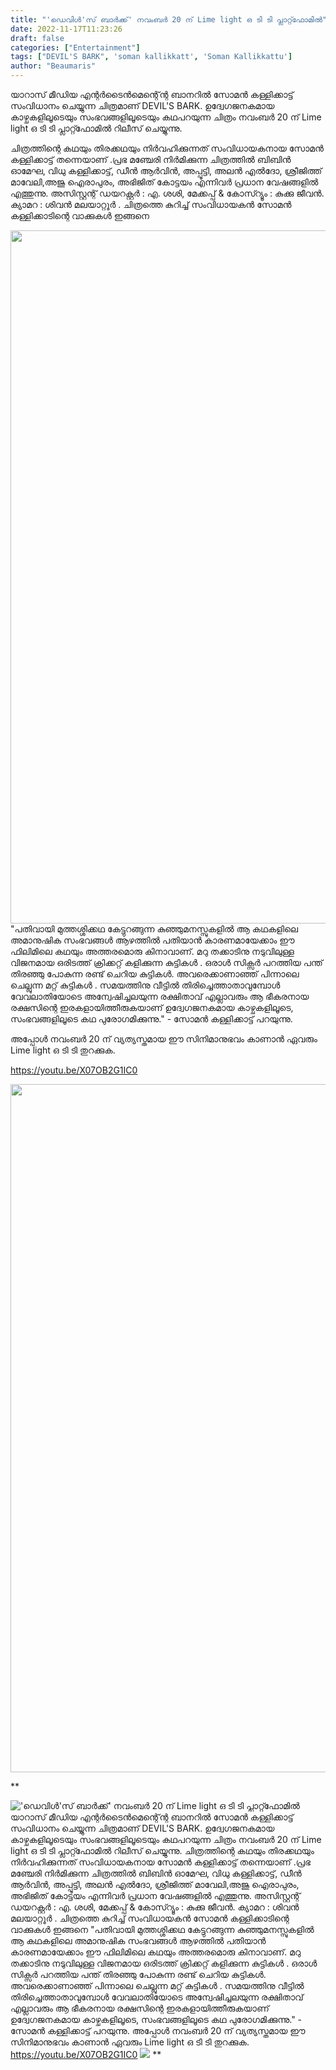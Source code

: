 ```yaml
---
title: "'ഡെവിൾ'സ് ബാർക്ക്' നവംബർ 20 ന് Lime light ഒ ടി ടി പ്ലാറ്റ്ഫോമിൽ"
date: 2022-11-17T11:23:26
draft: false
categories: ["Entertainment"]
tags: ["DEVIL'S BARK", 'soman kallikkatt', 'Soman Kallikkattu']
author: "Beaumaris"
---
```


യാറാസ് മീഡിയ എന്റർടൈൻമെന്റ്ന്റെ ബാനറിൽ സോമൻ കള്ളിക്കാട്ട് സംവിധാനം ചെയ്യുന്ന ചിത്രമാണ് DEVIL'S BARK. ഉദ്വേഗജനകമായ കാഴ്ചകളിലൂടെയും സംഭവങ്ങളിലൂടെയും കഥപറയുന്ന ചിത്രം നവംബർ 20 ന് Lime light ഒ ടി ടി പ്ലാറ്റ്ഫോമിൽ റിലീസ് ചെയ്യുന്നു.

ചിത്രത്തിന്റെ കഥയും തിരക്കഥയും നിർവഹിക്കുന്നത് സംവിധായകനായ സോമൻ കള്ളിക്കാട്ട് തന്നെയാണ് .പ്രഭ മഞ്ചേരി നിർമിക്കുന്ന ചിത്രത്തിൽ ബിബിൻ ഓമേഘ, വിധു കള്ളിക്കാട്ട്, ഡീൻ ആർവിൻ, അപ്പൂട്ടി, അലൻ എൽദോ, ശ്രീജിത്ത്‌ മാവേലി,അജു ഐരാപുരം, അഭിജിത് കോട്ടയം എന്നിവർ പ്രധാന വേഷങ്ങളിൽ എത്തുന്നു. അസിസ്റ്റന്റ് ഡയറക്റ്റർ : എ. ശശി, മേക്കപ്പ് &amp; കോസ്റ്യൂം : കുക്കു ജീവൻ. ക്യാമറ : ശിവൻ മലയാറ്റൂർ . ചിത്രത്തെ കുറിച്ച് സംവിധായകൻ സോമൻ കള്ളിക്കാടിന്റെ വാക്കുകൾ ഇങ്ങനെ

<img class="size-full wp-image-359405 aligncenter" src="https://cdn.boolokam.com/articles/2022/11/eeeeeee.jpg" alt="" width="784" height="1109" />"പതിവായി മുത്തശ്ശിക്കഥ കേട്ടുറങ്ങുന്ന കുഞ്ഞുമനസ്സുകളിൽ ആ കഥകളിലെ അമാനുഷിക സംഭവങ്ങൾ ആഴത്തിൽ പതിയാൻ കാരണമായേക്കാം ഈ ഫിലിമിലെ കഥയും അത്തരമൊരു കിനാവാണ്. മറു തക്കാടിനു നടുവിലുള്ള വിജനമായ ഒരിടത്ത് ക്രിക്കറ്റ് കളിക്കുന്ന കുട്ടികൾ . ഒരാൾ സിക്സർ പറത്തിയ പന്ത് തിരഞ്ഞു പോകുന്ന രണ്ട് ചെറിയ കുട്ടികൾ. അവരെക്കാണാഞ്ഞ് പിന്നാലെ ചെല്ലുന്ന മറ്റ് കുട്ടികൾ . സമയത്തിനു വീട്ടിൽ തിരിച്ചെത്താതാവുമ്പോൾ വേവലാതിയോടെ അന്വേഷിച്ചലയുന്ന രക്ഷിതാവ് എല്ലാവരും ആ ഭീകരനായ രക്ഷസിന്റെ ഇരകളായിത്തീരുകയാണ് ഉദ്വേഗജനകമായ കാഴ്ചകളിലൂടെ, സംഭവങ്ങളിലൂടെ കഥ പുരോഗമിക്കുന്നു." - സോമൻ കള്ളിക്കാട്ട് പറയുന്നു.

അപ്പോൾ നവംബർ 20 ന് വ്യത്യസ്തമായ ഈ സിനിമാനുഭവം കാണാൻ ഏവരും Lime light ഒ ടി ടി തുറക്കുക.

https://youtu.be/X07OB2G1IC0

<img class="size-full wp-image-359406 aligncenter" src="https://cdn.boolokam.com/articles/2022/11/e2e2rrrr.jpg" alt="" width="784" height="1101" />

**


!['ഡെവിൾ'സ് ബാർക്ക്' നവംബർ 20 ന് Lime light ഒ ടി ടി പ്ലാറ്റ്ഫോമിൽ](https://cdn.boolokam.com/articles/2022/11/eeeeeee.jpg)യാറാസ് മീഡിയ എന്റർടൈൻമെന്റ്ന്റെ ബാനറിൽ സോമൻ കള്ളിക്കാട്ട് സംവിധാനം ചെയ്യുന്ന ചിത്രമാണ് DEVIL'S BARK. ഉദ്വേഗജനകമായ കാഴ്ചകളിലൂടെയും സംഭവങ്ങളിലൂടെയും കഥപറയുന്ന ചിത്രം നവംബർ 20 ന് Lime light ഒ ടി ടി പ്ലാറ്റ്ഫോമിൽ റിലീസ് ചെയ്യുന്നു. ചിത്രത്തിന്റെ കഥയും തിരക്കഥയും നിർവഹിക്കുന്നത് സംവിധായകനായ സോമൻ കള്ളിക്കാട്ട് തന്നെയാണ് .പ്രഭ മഞ്ചേരി നിർമിക്കുന്ന ചിത്രത്തിൽ ബിബിൻ ഓമേഘ, വിധു കള്ളിക്കാട്ട്, ഡീൻ ആർവിൻ, അപ്പൂട്ടി, അലൻ എൽദോ, ശ്രീജിത്ത്‌ മാവേലി,അജു ഐരാപുരം, അഭിജിത് കോട്ടയം എന്നിവർ പ്രധാന വേഷങ്ങളിൽ എത്തുന്നു. അസിസ്റ്റന്റ് ഡയറക്റ്റർ : എ. ശശി, മേക്കപ്പ് & കോസ്റ്യൂം : കുക്കു ജീവൻ. ക്യാമറ : ശിവൻ മലയാറ്റൂർ . ചിത്രത്തെ കുറിച്ച് സംവിധായകൻ സോമൻ കള്ളിക്കാടിന്റെ വാക്കുകൾ ഇങ്ങനെ "പതിവായി മുത്തശ്ശിക്കഥ കേട്ടുറങ്ങുന്ന കുഞ്ഞുമനസ്സുകളിൽ ആ കഥകളിലെ അമാനുഷിക സംഭവങ്ങൾ ആഴത്തിൽ പതിയാൻ കാരണമായേക്കാം ഈ ഫിലിമിലെ കഥയും അത്തരമൊരു കിനാവാണ്. മറു തക്കാടിനു നടുവിലുള്ള വിജനമായ ഒരിടത്ത് ക്രിക്കറ്റ് കളിക്കുന്ന കുട്ടികൾ . ഒരാൾ സിക്സർ പറത്തിയ പന്ത് തിരഞ്ഞു പോകുന്ന രണ്ട് ചെറിയ കുട്ടികൾ. അവരെക്കാണാഞ്ഞ് പിന്നാലെ ചെല്ലുന്ന മറ്റ് കുട്ടികൾ . സമയത്തിനു വീട്ടിൽ തിരിച്ചെത്താതാവുമ്പോൾ വേവലാതിയോടെ അന്വേഷിച്ചലയുന്ന രക്ഷിതാവ് എല്ലാവരും ആ ഭീകരനായ രക്ഷസിന്റെ ഇരകളായിത്തീരുകയാണ് ഉദ്വേഗജനകമായ കാഴ്ചകളിലൂടെ, സംഭവങ്ങളിലൂടെ കഥ പുരോഗമിക്കുന്നു." - സോമൻ കള്ളിക്കാട്ട് പറയുന്നു. അപ്പോൾ നവംബർ 20 ന് വ്യത്യസ്തമായ ഈ സിനിമാനുഭവം കാണാൻ ഏവരും Lime light ഒ ടി ടി തുറക്കുക. https://youtu.be/X07OB2G1IC0 ![](https://cdn.boolokam.com/articles/2022/11/e2e2rrrr.jpg) **
